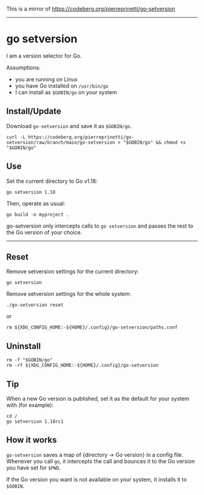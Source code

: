 This is a mirror of https://codeberg.org/pierreprinetti/go-setversion

---

# go setversion

I am a version selector for Go.

Assumptions:
* you are running on Linux
* you have Go installed on `/usr/bin/go`
* I can install as `$GOBIN/go` on your system

## Install/Update

Download `go-setversion` and save it as `$GOBIN/go`.

```shell
curl -L https://codeberg.org/pierreprinetti/go-setversion/raw/branch/main/go-setversion > "$GOBIN/go" && chmod +x "$GOBIN/go"
```

## Use

Set the current directory to Go v1.18:

```shell
go setversion 1.18
```

Then, operate as usual:

```shell
go build -o myproject .
```

go-setversion only intercepts calls to `go setversion` and passes the rest to the Go version of your choice.

---

## Reset

Remove setversion settings for the current directory:

```shell
go setversion
```

Remove setversion settings for the whole system:

```shell
./go-setversion reset
```

or

```shell
rm ${XDG_CONFIG_HOME:-${HOME}/.config}/go-setversion/paths.conf
```

## Uninstall

```shell
rm -f "$GOBIN/go"
rm -rf ${XDG_CONFIG_HOME:-${HOME}/.config}/go-setversion
```

## Tip

When a new Go version is published, set it as the default for your system with (for example):

```shell
cd /
go setversion 1.18rc1
```

## How it works

`go-setversion` saves a map of {directory -> Go version} in a config file. Whenever you call `go`, it intercepts the call and bounces it to the Go version you have set for `$PWD`.

If the Go version you want is not available on your system, it installs it to `$GOBIN`.
